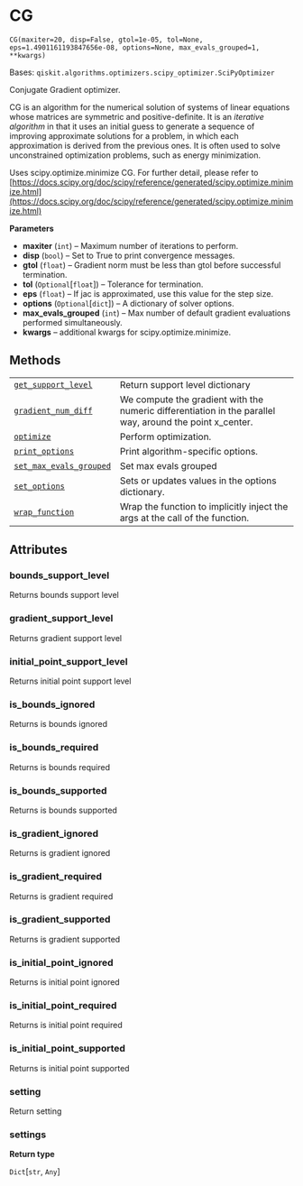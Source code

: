 # CG

<span id="undefined" />

`CG(maxiter=20, disp=False, gtol=1e-05, tol=None, eps=1.4901161193847656e-08, options=None, max_evals_grouped=1, **kwargs)`

Bases: `qiskit.algorithms.optimizers.scipy_optimizer.SciPyOptimizer`

Conjugate Gradient optimizer.

CG is an algorithm for the numerical solution of systems of linear equations whose matrices are symmetric and positive-definite. It is an *iterative algorithm* in that it uses an initial guess to generate a sequence of improving approximate solutions for a problem, in which each approximation is derived from the previous ones. It is often used to solve unconstrained optimization problems, such as energy minimization.

Uses scipy.optimize.minimize CG. For further detail, please refer to [https://docs.scipy.org/doc/scipy/reference/generated/scipy.optimize.minimize.html](https://docs.scipy.org/doc/scipy/reference/generated/scipy.optimize.minimize.html)

**Parameters**

*   **maxiter** (`int`) – Maximum number of iterations to perform.
*   **disp** (`bool`) – Set to True to print convergence messages.
*   **gtol** (`float`) – Gradient norm must be less than gtol before successful termination.
*   **tol** (`Optional`\[`float`]) – Tolerance for termination.
*   **eps** (`float`) – If jac is approximated, use this value for the step size.
*   **options** (`Optional`\[`dict`]) – A dictionary of solver options.
*   **max\_evals\_grouped** (`int`) – Max number of default gradient evaluations performed simultaneously.
*   **kwargs** – additional kwargs for scipy.optimize.minimize.

## Methods

|                                                                                                                                                                                                |                                                                                                           |
| ---------------------------------------------------------------------------------------------------------------------------------------------------------------------------------------------- | --------------------------------------------------------------------------------------------------------- |
| [`get_support_level`](qiskit.algorithms.optimizers.CG.get_support_level#qiskit.algorithms.optimizers.CG.get_support_level "qiskit.algorithms.optimizers.CG.get_support_level")                 | Return support level dictionary                                                                           |
| [`gradient_num_diff`](qiskit.algorithms.optimizers.CG.gradient_num_diff#qiskit.algorithms.optimizers.CG.gradient_num_diff "qiskit.algorithms.optimizers.CG.gradient_num_diff")                 | We compute the gradient with the numeric differentiation in the parallel way, around the point x\_center. |
| [`optimize`](qiskit.algorithms.optimizers.CG.optimize#qiskit.algorithms.optimizers.CG.optimize "qiskit.algorithms.optimizers.CG.optimize")                                                     | Perform optimization.                                                                                     |
| [`print_options`](qiskit.algorithms.optimizers.CG.print_options#qiskit.algorithms.optimizers.CG.print_options "qiskit.algorithms.optimizers.CG.print_options")                                 | Print algorithm-specific options.                                                                         |
| [`set_max_evals_grouped`](qiskit.algorithms.optimizers.CG.set_max_evals_grouped#qiskit.algorithms.optimizers.CG.set_max_evals_grouped "qiskit.algorithms.optimizers.CG.set_max_evals_grouped") | Set max evals grouped                                                                                     |
| [`set_options`](qiskit.algorithms.optimizers.CG.set_options#qiskit.algorithms.optimizers.CG.set_options "qiskit.algorithms.optimizers.CG.set_options")                                         | Sets or updates values in the options dictionary.                                                         |
| [`wrap_function`](qiskit.algorithms.optimizers.CG.wrap_function#qiskit.algorithms.optimizers.CG.wrap_function "qiskit.algorithms.optimizers.CG.wrap_function")                                 | Wrap the function to implicitly inject the args at the call of the function.                              |

## Attributes

<span id="undefined" />

### bounds\_support\_level

Returns bounds support level

<span id="undefined" />

### gradient\_support\_level

Returns gradient support level

<span id="undefined" />

### initial\_point\_support\_level

Returns initial point support level

<span id="undefined" />

### is\_bounds\_ignored

Returns is bounds ignored

<span id="undefined" />

### is\_bounds\_required

Returns is bounds required

<span id="undefined" />

### is\_bounds\_supported

Returns is bounds supported

<span id="undefined" />

### is\_gradient\_ignored

Returns is gradient ignored

<span id="undefined" />

### is\_gradient\_required

Returns is gradient required

<span id="undefined" />

### is\_gradient\_supported

Returns is gradient supported

<span id="undefined" />

### is\_initial\_point\_ignored

Returns is initial point ignored

<span id="undefined" />

### is\_initial\_point\_required

Returns is initial point required

<span id="undefined" />

### is\_initial\_point\_supported

Returns is initial point supported

<span id="undefined" />

### setting

Return setting

<span id="undefined" />

### settings

**Return type**

`Dict`\[`str`, `Any`]
